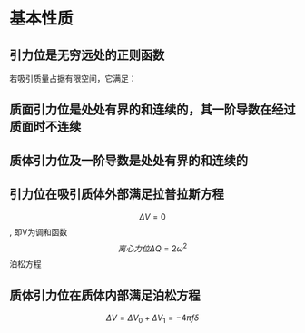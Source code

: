 # 基本性质

## 引力位是无穷远处的正则函数

若吸引质量占据有限空间，它满足：
$$  $$

## 质面引力位是处处有界的和连续的，其一阶导数在经过质面时不连续

## 质体引力位及一阶导数是处处有界的和连续的

## 引力位在吸引质体外部满足拉普拉斯方程

$$ \Delta V=0 $$,   即V为调和函数
$$ 离心力位\Delta Q =2\omega^2$$泊松方程

## 质体引力位在质体内部满足泊松方程

$$ \Delta V=\Delta V_0+\Delta V_1=-4\pi f \delta $$
